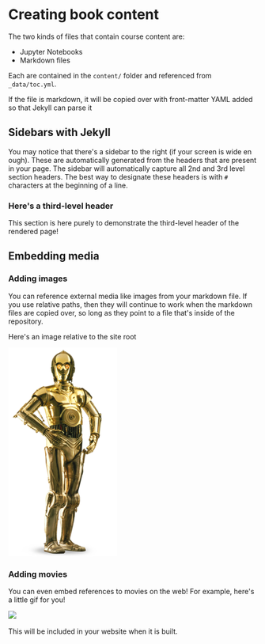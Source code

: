 # Creating book content

The two kinds of files that contain course content are:

* Jupyter Notebooks
* Markdown files

Each are contained in the `content/` folder and referenced from `_data/toc.yml`.

If the file is markdown, it will be copied over with front-matter YAML added so
that Jekyll can parse it

## Sidebars with Jekyll

You may notice that there's a sidebar to the right (if your screen is wide en  ough).
These are automatically generated from the headers that are present in your page.
The sidebar will automatically capture all 2nd and 3rd level section headers.
The best way to designate these headers is with `#` characters at the beginning
of a line.

### Here's a third-level header

This section is here purely to demonstrate the third-level header of the
rendered page!

## Embedding media

### Adding images

You can reference external media like images from your markdown file. If you use
relative paths, then they will continue to work when the markdown files are copied over,
so long as they point to a file that's inside of the repository.

Here's an image relative to the site root

![](../images/C-3PO_droid.png)

### Adding movies

You can even embed references to movies on the web! For example, here's a little gif for you!

![](https://media.giphy.com/media/yoJC2A59OCZHs1LXvW/giphy.gif)

This will be included in your website when it is built.